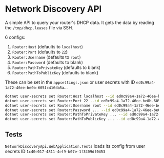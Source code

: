 # Network Discovery API
A simple API to query your router's DHCP data.  It gets the data by reading the `/tmp/dhcp.leases` file via SSH.

6 configs:
1. `Router:Host` (defaults to `localhost`)
1. `Router:Port` (defaults to `22`)
1. `Router:Username` (defaults to `root`)
1. `Router:Password` (defaults to blank)
1. `Router:PathToPrivateKey` (defaults to blank)
1. `Router:PathToPublicKey` (defaults to blank)

These can be set in the `appsettings.json` or user secrets with ID `ed0c99a4-1a72-46ee-be0b-6051c416da5a`...
```bash
dotnet user-secrets set Router:Host localhost --id ed0c99a4-1a72-46ee-be0b-6051c416da5a
dotnet user-secrets set Router:Port 22 --id ed0c99a4-1a72-46ee-be0b-6051c416da5a
dotnet user-secrets set Router:Username root --id ed0c99a4-1a72-46ee-be0b-6051c416da5a
dotnet user-secrets set Router:Password ... --id ed0c99a4-1a72-46ee-be0b-6051c416da5a
dotnet user-secrets set Router:PathToPrivateKey ... --id ed0c99a4-1a72-46ee-be0b-6051c416da5a
dotnet user-secrets set Router:PathToPublicKey ... --id ed0c99a4-1a72-46ee-be0b-6051c416da5a
```
## Tests
`NetworkDiscoveryApi.WebApplication.Tests` loads its config from user secrets ID `1c40e017-4811-4ef9-b07e-1f3409df0453`
